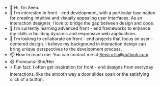 - 👋 Hi, I’m Seea.
- 👀 I’m interested in front - end development, with a particular fascination for creating intuitive and visually appealing user interfaces. As an interaction designer, I love to bridge the gap between design and code.
- 🌱 I’m currently learning advanced front - end frameworks to enhance my skills in building dynamic and responsive web applications.
- 💞️ I’m looking to collaborate on front - end projects that focus on user - centered design. I believe my background in interaction design can bring unique perspectives to the development process.
- 📫 How to reach me: You can contact me at Seea.x.liu@outlook.com.
- 😄 Pronouns: She/Her
- ⚡ Fun fact: I often get inspiration for front - end designs from everyday interactions, like the smooth way a door slides open or the satisfying click of a button.
